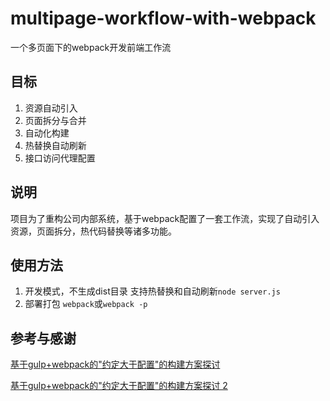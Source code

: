 # multipage-workflow-with-webpack
一个多页面下的webpack开发前端工作流

## 目标
1. 资源自动引入
2. 页面拆分与合并 
3. 自动化构建
4. 热替换自动刷新
5. 接口访问代理配置

## 说明
项目为了重构公司内部系统，基于webpack配置了一套工作流，实现了自动引入资源，页面拆分，热代码替换等诸多功能。

## 使用方法
1. 开发模式，不生成dist目录 支持热替换和自动刷新`node server.js`
2. 部署打包 `webpack`或`webpack -p` 

## 参考与感谢

[基于gulp+webpack的"约定大于配置"的构建方案探讨](http://segmentfault.com/a/1190000003904552)

[基于gulp+webpack的"约定大于配置"的构建方案探讨 2](http://segmentfault.com/a/1190000003952477)

